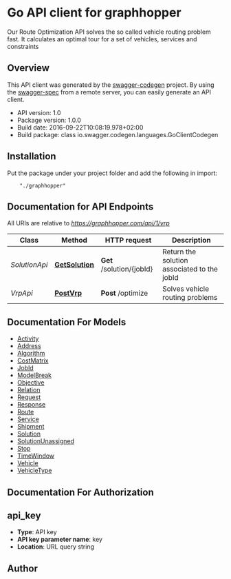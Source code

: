 # Go API client for graphhopper

Our Route Optimization API solves the so called vehicle routing problem fast. It calculates an optimal tour for a set of vehicles, services and constraints

## Overview
This API client was generated by the [swagger-codegen](https://github.com/swagger-api/swagger-codegen) project.  By using the [swagger-spec](https://github.com/swagger-api/swagger-spec) from a remote server, you can easily generate an API client.

- API version: 1.0
- Package version: 1.0.0
- Build date: 2016-09-22T10:08:19.978+02:00
- Build package: class io.swagger.codegen.languages.GoClientCodegen

## Installation
Put the package under your project folder and add the following in import:
```
    "./graphhopper"
```

## Documentation for API Endpoints

All URIs are relative to *https://graphhopper.com/api/1/vrp*

Class | Method | HTTP request | Description
------------ | ------------- | ------------- | -------------
*SolutionApi* | [**GetSolution**](docs/SolutionApi.md#getsolution) | **Get** /solution/{jobId} | Return the solution associated to the jobId
*VrpApi* | [**PostVrp**](docs/VrpApi.md#postvrp) | **Post** /optimize | Solves vehicle routing problems


## Documentation For Models

 - [Activity](docs/Activity.md)
 - [Address](docs/Address.md)
 - [Algorithm](docs/Algorithm.md)
 - [CostMatrix](docs/CostMatrix.md)
 - [JobId](docs/JobId.md)
 - [ModelBreak](docs/ModelBreak.md)
 - [Objective](docs/Objective.md)
 - [Relation](docs/Relation.md)
 - [Request](docs/Request.md)
 - [Response](docs/Response.md)
 - [Route](docs/Route.md)
 - [Service](docs/Service.md)
 - [Shipment](docs/Shipment.md)
 - [Solution](docs/Solution.md)
 - [SolutionUnassigned](docs/SolutionUnassigned.md)
 - [Stop](docs/Stop.md)
 - [TimeWindow](docs/TimeWindow.md)
 - [Vehicle](docs/Vehicle.md)
 - [VehicleType](docs/VehicleType.md)


## Documentation For Authorization


## api_key

- **Type**: API key 
- **API key parameter name**: key
- **Location**: URL query string


## Author



